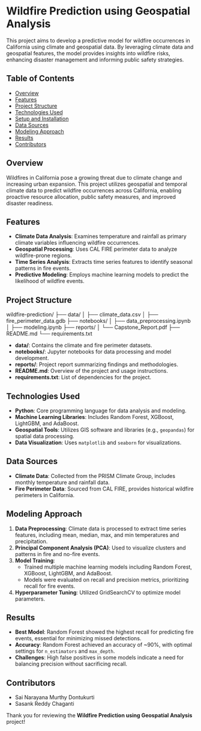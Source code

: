 # Wildfire Prediction using Geospatial Analysis

This project aims to develop a predictive model for wildfire occurrences in California using climate and geospatial data. By leveraging climate data and geospatial features, the model provides insights into wildfire risks, enhancing disaster management and informing public safety strategies.

## Table of Contents
- [Overview](#overview)
- [Features](#features)
- [Project Structure](#project-structure)
- [Technologies Used](#technologies-used)
- [Setup and Installation](#setup-and-installation)
- [Data Sources](#data-sources)
- [Modeling Approach](#modeling-approach)
- [Results](#results)
- [Contributors](#contributors)

## Overview
Wildfires in California pose a growing threat due to climate change and increasing urban expansion. This project utilizes geospatial and temporal climate data to predict wildfire occurrences across California, enabling proactive resource allocation, public safety measures, and improved disaster readiness.

## Features
- **Climate Data Analysis**: Examines temperature and rainfall as primary climate variables influencing wildfire occurrences.
- **Geospatial Processing**: Uses CAL FIRE perimeter data to analyze wildfire-prone regions.
- **Time Series Analysis**: Extracts time series features to identify seasonal patterns in fire events.
- **Predictive Modeling**: Employs machine learning models to predict the likelihood of wildfire events.

## Project Structure

wildfire-prediction/ ├── data/ │ ├── climate_data.csv │ ├── fire_perimeter_data.gdb ├── notebooks/ │ ├── data_preprocessing.ipynb │ ├── modeling.ipynb ├── reports/ │ └── Capstone_Report.pdf ├── README.md └── requirements.txt


- **data/**: Contains the climate and fire perimeter datasets.
- **notebooks/**: Jupyter notebooks for data processing and model development.
- **reports/**: Project report summarizing findings and methodologies.
- **README.md**: Overview of the project and usage instructions.
- **requirements.txt**: List of dependencies for the project.

## Technologies Used
- **Python**: Core programming language for data analysis and modeling.
- **Machine Learning Libraries**: Includes Random Forest, XGBoost, LightGBM, and AdaBoost.
- **Geospatial Tools**: Utilizes GIS software and libraries (e.g., `geopandas`) for spatial data processing.
- **Data Visualization**: Uses `matplotlib` and `seaborn` for visualizations.


## Data Sources
- **Climate Data**: Collected from the PRISM Climate Group, includes monthly temperature and rainfall data.
- **Fire Perimeter Data**: Sourced from CAL FIRE, provides historical wildfire perimeters in California.

## Modeling Approach
1. **Data Preprocessing**: Climate data is processed to extract time series features, including mean, median, max, and min temperatures and precipitation.
2. **Principal Component Analysis (PCA)**: Used to visualize clusters and patterns in fire and no-fire events.
3. **Model Training**:
   - Trained multiple machine learning models including Random Forest, XGBoost, LightGBM, and AdaBoost.
   - Models were evaluated on recall and precision metrics, prioritizing recall for fire events.
4. **Hyperparameter Tuning**: Utilized GridSearchCV to optimize model parameters.

## Results
- **Best Model**: Random Forest showed the highest recall for predicting fire events, essential for minimizing missed detections.
- **Accuracy**: Random Forest achieved an accuracy of ~90%, with optimal settings for `n_estimators` and `max_depth`.
- **Challenges**: High false positives in some models indicate a need for balancing precision without sacrificing recall.

## Contributors
- Sai Narayana Murthy Dontukurti
- Sasank Reddy Chaganti

Thank you for reviewing the **Wildfire Prediction using Geospatial Analysis** project!
